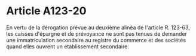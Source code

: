 # Article A123-20

En vertu de la dérogation prévue au deuxième alinéa de l'article R. 123-63, les caisses d'épargne et de prévoyance ne sont pas tenues de demander une immatriculation secondaire au registre du commerce et des sociétés quand elles ouvrent un établissement secondaire.
